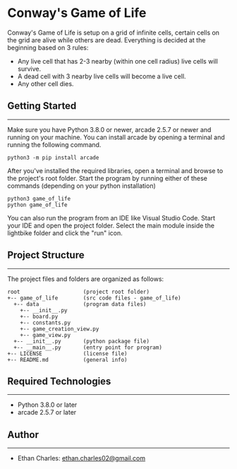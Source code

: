 # Conway's Game of Life
Conway's Game of Life is setup on a grid of infinite cells, certain cells on the grid are alive
while others are dead. Everything is decided at the beginning based on 3 rules:
* Any live cell that has 2-3 nearby (within one cell radius) live cells will survive.
* A dead cell with 3 nearby live cells will become a live cell.
* Any other cell dies.

## Getting Started
---
Make sure you have Python 3.8.0 or newer, arcade 2.5.7 or newer
and running on your machine. You can install arcade by opening a terminal 
and running the following command.
```
python3 -m pip install arcade
```
After you've installed the required libraries, open a terminal and browse to the 
project's root folder. Start the program by running either of these commands (depending 
on your python installation)
```
python3 game_of_life
python game_of_life
```
You can also run the program from an IDE like Visual Studio Code. Start your IDE 
and open the project folder. Select the main module inside the lightbike folder and 
click the "run" icon.

## Project Structure
---
The project files and folders are organized as follows:
```
root                    (project root folder)
+-- game_of_life        (src code files - game_of_life)
  +-- data              (program data files)
    +-- __init__.py
    +-- board.py
    +-- constants.py
    +-- game_creation_view.py
    +-- game_view.py
  +-- __init__.py       (python package file)
  +-- __main__.py       (entry point for program)
+-- LICENSE             (license file)
+-- README.md           (general info)
```

## Required Technologies
---
* Python 3.8.0 or later
* arcade 2.5.7 or later

## Author
---
* Ethan Charles: ethan.charles02@gmail.com
